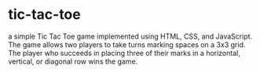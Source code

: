 # tic-tac-toe
a simple Tic Tac Toe game implemented using HTML, CSS, and JavaScript. The game allows two players to take turns marking spaces on a 3x3 grid. The player who succeeds in placing three of their marks in a horizontal, vertical, or diagonal row wins the game.
